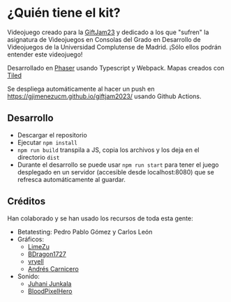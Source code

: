 # ¿Quién tiene el kit?

Videojuego creado para la [GiftJam23](https://itch.io/jam/gift-jam-2023)  y dedicado a los que "sufren" la asignatura de Videojuegos en Consolas del Grado en Desarrollo de Videojuegos de la Universidad Complutense de Madrid. ¡Sólo ellos podrán entender este videojuego!

Desarrollado en [Phaser](https://phaser.io/) usando Typescript y Webpack. Mapas creados con [Tiled](https://www.mapeditor.org/)

Se despliega automáticamente al hacer un push en <https://gjimenezucm.github.io/giftjam2023/> usando Github Actions.

## Desarrollo

- Descargar el repositorio
- Ejecutar `npm install`
- `npm run build` transpila a JS, copia los archivos y los deja en el directorio `dist`
- Durante el desarrollo se puede usar `npm run start` para tener el juego desplegado en un servidor (accesible desde localhost:8080) que se refresca automáticamente al guardar.

## Créditos

Han colaborado y se han usado los recursos de toda esta gente:

- Betatesting: Pedro Pablo Gómez y Carlos León
- Gráficos:
    - [LimeZu](https://limezu.itch.io/)
    - [BDragon1727](https://bdragon1727.itch.io/)
    - [vryell](https://vryell.itch.io/)
    - [Andrés Carnicero](https://www.linkedin.com/in/andr%C3%A9s-carnicero-esteban-25a203232/)
- Sonido:
    - [Juhani Junkala](https://juhanijunkala.com/)
    - [BloodPixelHero](https://freesound.org/people/BloodPixelHero/)
